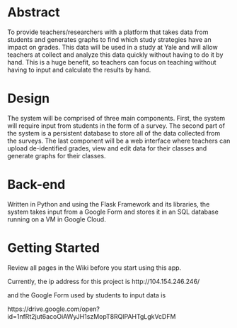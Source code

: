 # Abstract
To provide teachers/researchers with a platform that takes data from students and generates graphs to find which study strategies have an impact on grades. This data will be used in a study at Yale and will allow teachers at collect and analyze this data quickly without having to do it by hand. This is a huge benefit, so teachers can focus on teaching without having to input and calculate the results by hand.

# Design
The system will be comprised of three main components. First, the system will require input from students in the form of a survey. The second part of the system is a persistent database to store all of the data collected from the surveys. The last component will be a web interface where teachers can upload de-identified grades, view and edit data for their classes and generate graphs for their classes.

# Back-end
Written in Python and using the Flask Framework and its libraries, the system takes input from a Google Form and stores it in an SQL database running on a VM in Google Cloud.

# Getting Started
Review all pages in the Wiki before you start using this app.
<p>Currently, the ip address for this project is http://104.154.246.246/</p>
and the Google Form used by students to input data is <p>https://drive.google.com/open?id=1nfRt2jut6acoOiAWyJH1szMopT8RQlPAHTgLgkVcDFM</p>
